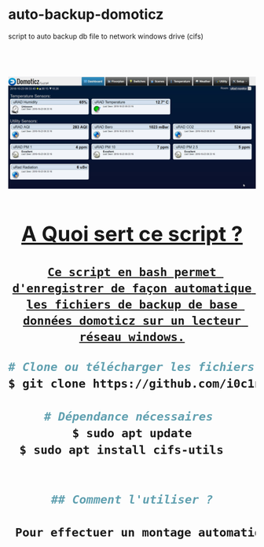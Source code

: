# auto-backup-domoticz
script to auto backup db file to network windows drive (cifs)

<h1 align="center">
  <br>
  <a href="https://github.com/i0c1n/auto-backup-domoticz"><img src="/jpg/screen.jpg?raw=true" alt="Logo" 
 </h1>


## A Quoi sert ce script ?   
    
    Ce script en bash permet d'enregistrer de façon automatique les fichiers de backup de base données domoticz sur un lecteur réseau windows.
    
    
```bash
# Clone ou télécharger les fichiers bash 
$ git clone https://github.com/i0c1n/auto-backup-domoticz

# Dépendance nécessaires 
$ sudo apt update
$ sudo apt install cifs-utils   


## Comment l'utiliser ?
    
 Pour effectuer un montage automatique du répertoire au démarrage la commande suivante :  //192.168.0.100/domoticz-backup /mnt/backup cifs username=backup.domoticz,password=pbGpAt8865dJyd 0 0  est ajouté dans le fichier de configuration fstab dans le répertoire /etc.
    
    
